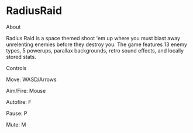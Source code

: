 # RadiusRaid

About 

Radius Raid is a space themed shoot 'em up where you must blast away unrelenting enemies before they destroy you. The game features 13 enemy types, 5 powerups, parallax backgrounds, retro sound effects, and locally stored stats.

Controls 

Move: WASD/Arrows

Aim/Fire: Mouse

Autofire: F

Pause: P

Mute: M
